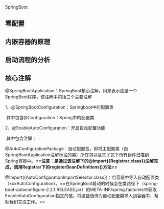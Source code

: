 SpringBoot

## 零配置

## 内嵌容器的原理

## 启动流程的分析

## 核心注解

@SpringBootApplication：SpringBoot核心注解，用来表示这是一个SpringBoot程序，该注解中包括三个主要注解

1、@SpringBootConfiguration：Springboot中的配置类

​		其中包含@Configuration：Spring中的配置类

2、@EnableAutoConfiguration：开启自动配置功能

​		其中包含注解：

​		@AutoConfigurationPackage：自动配置包，即将主配置类（由SpringBootApplication注解标注的类）所在包以及其子包下所有组件扫描到Spring容器中。**==注意：是通过该注解下的@Import({Registrar.class})注解完成，调用Registrar下的registerBeanDefinitions()方法==**

​		@Import({AutoConfigurationImportSelector.class})：给容器中导入自动配置类（xxxAutoConfiguration）。==在SpringBoot启动的时候会在类路径下（spring-boot-autoconfigure-2.2.1.RELEASE.jar）的META-INF/spring.factories中获取EnableAutoConfiguration指定的值，将这些值作为自动配置类导入到容器中，帮助我们完成工作。==





